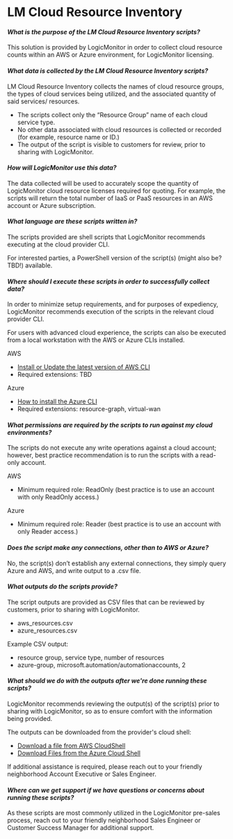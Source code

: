 # LM Cloud Resource Inventory

#### *What is the purpose of the LM Cloud Resource Inventory scripts?*

This solution is provided by LogicMonitor in order to collect cloud resource counts within an AWS or Azure environment, for LogicMonitor licensing.

#### *What data is collected by the LM Cloud Resource Inventory scripts?*

LM Cloud Resource Inventory collects the names of cloud resource groups, the types of cloud services being utilized, and the associated quantity of said services/ resources.
* The scripts collect only the “Resource Group” name of each cloud service type.
* No other data associated with cloud resources is collected or recorded (for example, resource name or ID.) 
* The output of the script is visible to customers for review, prior to sharing with LogicMonitor.

#### *How will LogicMonitor use this data?*

The data collected will be used to accurately scope the quantity of LogicMonitor cloud resource licenses required for quoting. For example, the scripts will return the total number of IaaS or PaaS resources in an AWS account or Azure subscription.

#### *What language are these scripts written in?*

The scripts provided are shell scripts that LogicMonitor recommends executing at the cloud provider CLI.

For interested parties, a PowerShell version of the script(s) (might also be? TBD!) available.

#### *Where should I execute these scripts in order to successfully collect data?*

In order to minimize setup requirements, and for purposes of expediency, LogicMonitor recommends execution of the scripts in the relevant cloud provider CLI.

For users with advanced cloud experience, the scripts can also be executed from a local workstation with the AWS or Azure CLIs installed.

AWS
* [Install or Update the latest version of AWS CLI](https://docs.aws.amazon.com/cli/latest/userguide/getting-started-install.html)
* Required extensions: TBD
  
Azure
* [How to install the Azure CLI](https://learn.microsoft.com/en-us/cli/azure/install-azure-cli)
* Required extensions: resource-graph, virtual-wan

#### *What permissions are required by the scripts to run against my cloud environments?*

The scripts do not execute any write operations against a cloud account; however, best practice recommendation is to run the scripts with a read-only account.

AWS
* Minimum required role: ReadOnly (best practice is to use an account with only ReadOnly access.)

Azure
* Minimum required role: Reader (best practice is to use an account with only Reader access.)

#### *Does the script make any connections, other than to AWS or Azure?*

No, the script(s) don’t establish any external connections, they simply query Azure and AWS, and write output to a .csv file.

#### *What outputs do the scripts provide?*

The script outputs are provided as CSV files that can be reviewed by customers, prior to sharing with LogicMonitor.
* aws_resources.csv
* azure_resources.csv

Example CSV output:
* resource group, service type, number of resources
* azure-group, microsoft.automation/automationaccounts, 2

#### *What should we do with the outputs after we're done running these scripts?*

LogicMonitor recommends reviewing the output(s) of the script(s) prior to sharing with LogicMonitor, so as to ensure comfort with the information being provided.

The outputs can be downloaded from the provider's cloud shell:
* [Download a file from AWS CloudShell](https://docs.aws.amazon.com/cloudshell/latest/userguide/getting-started.html#download-file)
* [Download Files from the Azure Cloud Shell](https://learn.microsoft.com/en-us/azure/cloud-shell/persisting-shell-storage#download-files-in-azure-cloud-shell)

If additional assistance is required, please reach out to your friendly neighborhood Account Executive or Sales Engineer.

#### *Where can we get support if we have questions or concerns about running these scripts?*

As these scripts are most commonly utilized in the LogicMonitor pre-sales process, reach out to your friendly neighborhood Sales Engineer or Customer Success Manager for additional support.
